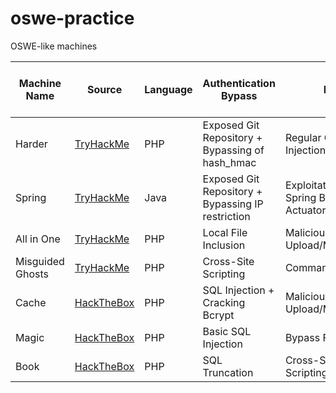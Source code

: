 # oswe-practice
OSWE-like machines

| Machine Name | Source | Language | Authentication Bypass | RCE | Is Source Code Review required? |
| --- | --- | --- | --- | --- | --- |
| Harder | [TryHackMe](https://tryhackme.com/room/harder) | PHP | Exposed Git Repository + Bypassing of hash_hmac | Regular Command Injection | Yes |
| Spring | [TryHackMe](https://tryhackme.com/room/spring) | Java | Exposed Git Repository + Bypassing IP restriction | Exploitation of Spring Boot Actuators | Yes |
| All in One | [TryHackMe](https://www.tryhackme.com/room/allinonemj) | PHP | Local File Inclusion | Malicious File Upload/Modification | No |
| Misguided Ghosts | [TryHackMe](https://tryhackme.com/room/misguidedghosts) | PHP | Cross-Site Scripting | Command Injection | No |
| Cache | [HackTheBox](https://www.hackthebox.eu/home/machines/profile/251) | PHP | SQL Injection + Cracking Bcrypt | Malicious File Upload/Modification | Yes |
| Magic | [HackTheBox](https://www.hackthebox.eu/home/machines/profile/241) | PHP | Basic SQL Injection | Bypass File Upload | No |
| Book | [HackTheBox](https://www.hackthebox.eu/home/machines/profile/230) | PHP | SQL Truncation | Cross-Site Scripting to RCE | No |
